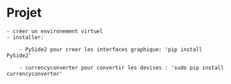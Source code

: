 # Projet

    - créer un environement virtuel
    - installer:

        - PySide2 pour creer les interfaces graphique: 'pip install PySide2'

        - currencyconverter pour convertir les devises : 'sudo pip install currencyconverter'
    
    